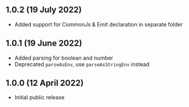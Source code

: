 ## 1.0.2 (19 July 2022)

-   Added support for CommonJs & Emit declaration in separate folder

## 1.0.1 (19 June 2022)

-   Added parsing for boolean and number
-   Deprecated `parseAsEnv`, use `parseAsStringEnv` instead

## 1.0.0 (12 April 2022)

-   Initial public release
